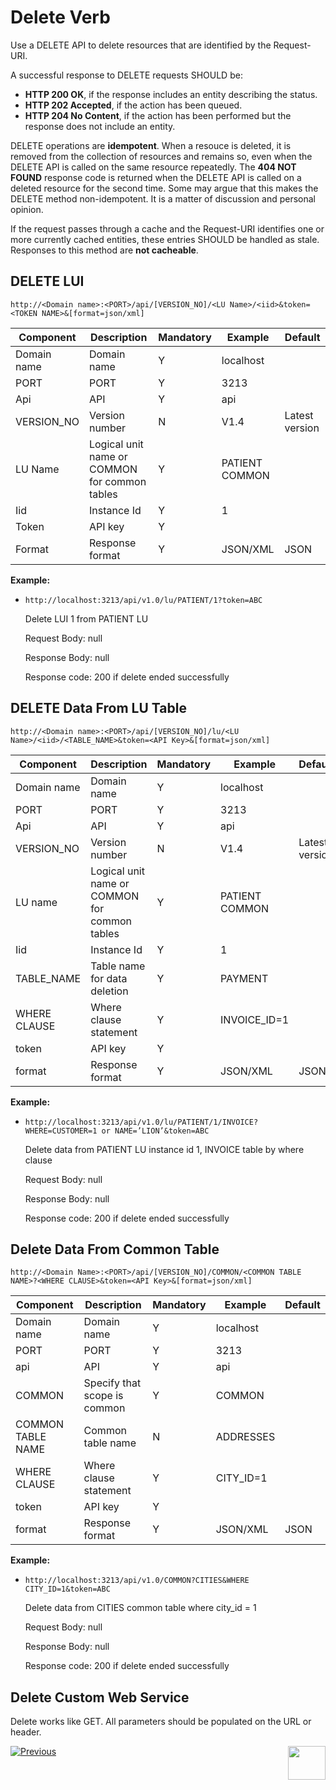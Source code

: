 # Delete Verb

Use a DELETE API to delete resources that are identified by the Request-URI.

A successful response to DELETE requests SHOULD be:

- **HTTP 200 OK**, if the response includes an entity describing the status.  
- **HTTP 202 Accepted**, if the action has been queued.  
- **HTTP 204 No Content**, if the action has been performed but the response does not include an entity. 

DELETE operations are **idempotent**. When a resouce is deleted, it is removed from the collection of resources and remains so, even when the DELETE API is called on the same resource repeatedly. The **404 NOT FOUND** response code is returned when the DELETE API is called on a deleted resource for the second time. Some may argue that this makes the DELETE method non-idempotent. It is a matter of discussion and personal opinion.

If the request passes through a cache and the Request-URI identifies one or more currently cached entities, these entries SHOULD be handled as stale. Responses to this method are **not cacheable**.

## DELETE LUI

<p><code>http://&lt;Domain name&gt;:&lt;PORT&gt;/api/[VERSION_NO]/&lt;LU Name&gt;/&lt;iid&gt;&amp;token=&lt;TOKEN NAME&gt;&amp;[format=json/xml]</p></code>

| **Component** | **Description**                               | **Mandatory** | **Example**     | **Default**    |
| ------------- | --------------------------------------------- | ------------- | --------------- | -------------- |
| Domain name   | Domain name                                   | Y             | localhost       |                |
| PORT          | PORT                                          | Y             | 3213            |                |
| Api           | API                                           | Y             | api             |                |
| VERSION_NO    | Version number                                | N             | V1.4            | Latest version |
| LU Name       | Logical unit name or COMMON for common tables | Y             | PATIENT  COMMON |                |
| Iid           | Instance Id                                   | Y             | 1               |                |
| Token         | API key                                       | Y             |                 |                |
| Format        | Response format                               | Y             | JSON/XML        | JSON           |

**Example:**

- `http://localhost:3213/api/v1.0/lu/PATIENT/1?token=ABC`

  Delete LUI 1 from PATIENT LU

  Request Body: null

  Response Body: null

  Response code: 200 if delete ended successfully



## DELETE Data From LU Table

<p><code>http://&lt;Domain name&gt;:&lt;PORT&gt;/api/[VERSION_NO]/lu/&lt;LU Name&gt;/&lt;iid&gt;/&lt;TABLE_NAME&gt;&amp;token=&lt;API Key&gt;&amp;[format=json/xml]</code></p>

| **Component** | **Description**                               | **Mandatory** | **Example**     | **Default**    |
| ------------- | --------------------------------------------- | ------------- | --------------- | -------------- |
| Domain name   | Domain name                                   | Y             | localhost       |                |
| PORT          | PORT                                          | Y             | 3213            |                |
| Api           | API                                           | Y             | api             |                |
| VERSION_NO    | Version number                                | N             | V1.4            | Latest version |
| LU name       | Logical unit name or COMMON for common tables | Y             | PATIENT  COMMON |                |
| Iid           | Instance Id                                   | Y             | 1               |                |
| TABLE_NAME    | Table name for data deletion                  | Y             | PAYMENT         |                |
| WHERE CLAUSE  | Where clause statement                        | Y             | INVOICE_ID=1    |                |
| token         | API key                                       | Y             |                 |                |
| format        | Response format                               | Y             | JSON/XML        | JSON           |

**Example:**

- `http://localhost:3213/api/v1.0/lu/PATIENT/1/INVOICE?WHERE=CUSTOMER=1 or NAME=’LION’&token=ABC`

  Delete data from PATIENT LU instance id 1, INVOICE table by where clause

  Request Body: null

  Response Body: null

  Response code: 200 if delete ended successfully

##  Delete Data From Common Table

<p><code>http://&lt;Domain Name&gt;:&lt;PORT&gt;/api/[VERSION_NO]/COMMON/&lt;COMMON TABLE NAME&gt;?&lt;WHERE CLAUSE&gt;&amp;token=&lt;API Key&gt;&amp;[format=json/xml]</p></code>

| **Component**     | **Description**              | **Mandatory** | **Example**   | **Default** |
| ----------------- | ---------------------------- | ------------- | ------------- | ----------- |
| Domain name       | Domain name                  | Y             | localhost     |             |
| PORT              | PORT                         | Y             | 3213          |             |
| api               | API                          | Y             | api           |             |
| COMMON            | Specify that scope is common | Y             | COMMON        |             |
| COMMON TABLE NAME | Common table name            | N             | ADDRESSES     |             |
| WHERE CLAUSE      | Where clause statement       | Y             | CITY_ID=1     |             |
| token             | API key                      | Y             |               |             |
| format            | Response format              | Y             | JSON/XML      | JSON        |

**Example:**

- `http://localhost:3213/api/v1.0/COMMON?CITIES&WHERE CITY_ID=1&token=ABC`

  Delete data from CITIES common table where city_id = 1

  Request Body: null

  Response Body: null

  Response code: 200 if delete ended successfully


## Delete Custom Web Service 

Delete works like GET. All parameters should be populated on the URL or header.

[![Previous](/articles/images/Previous.png)](/articles/15_web_services_and_graphit/14_Supported_Verbs_Put.md)[<img align="right" width="60" height="54" src="/articles/images/Next.png">](/articles/15_web_services_and_graphit/16_rest_api_additions.md)


